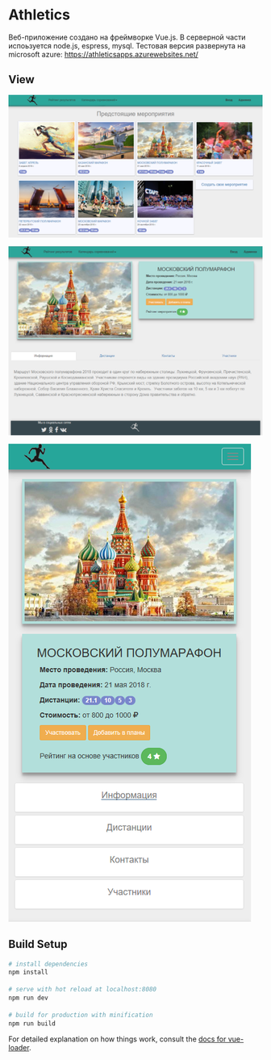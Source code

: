 # Athletics

Веб-приложение создано на фреймворке Vue.js. В серверной части испоьзуется node.js, espress, mysql. 
Тестовая версия развернута на microsoft azure: https://athleticsapps.azurewebsites.net/

## View
![Screenshot](upcomingEvent.png)

![Screenshot](athleticsEvent.png)

![Screenshot](mobEvent.PNG)

## Build Setup

``` bash
# install dependencies
npm install

# serve with hot reload at localhost:8080
npm run dev

# build for production with minification
npm run build
```

For detailed explanation on how things work, consult the [docs for vue-loader](http://vuejs.github.io/vue-loader).
